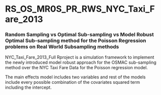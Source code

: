 
# RS_OS_MR0S_PR_RWS_NYC_Taxi_Fare_2013

### Random Sampling vs Optimal Sub-sampling vs Model Robust Optimal Sub-sampling method for the Poisson Regression problems on Real World Subsampling methods 

<!-- badges: start -->
<!-- badges: end -->

NYC_Taxi_Fare_2013_Full Rproject is a simulation framework to implement the newly introduced model robust approach for the OSMAC sub-sampling method over the NYC Taxi Fare Data for the Poisson regression model.

The main effects model includes two variables and rest of the models include every possible combination of the covariates squared term including the intercept.
